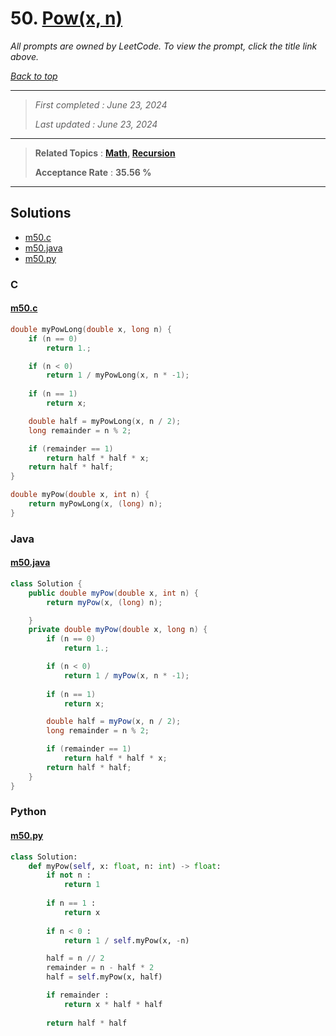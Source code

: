 # 50. [Pow(x, n)](<https://leetcode.com/problems/powx-n>)

*All prompts are owned by LeetCode. To view the prompt, click the title link above.*

*[Back to top](<../README.md>)*

------

> *First completed : June 23, 2024*
>
> *Last updated : June 23, 2024*

------

> **Related Topics** : **[Math](<by_topic/Math.md>), [Recursion](<by_topic/Recursion.md>)**
>
> **Acceptance Rate** : **35.56 %**

------

## Solutions

- [m50.c](<../my-submissions/m50.c>)
- [m50.java](<../my-submissions/m50.java>)
- [m50.py](<../my-submissions/m50.py>)
### C
#### [m50.c](<../my-submissions/m50.c>)
```C
double myPowLong(double x, long n) {
    if (n == 0) 
        return 1.;

    if (n < 0)
        return 1 / myPowLong(x, n * -1);
    
    if (n == 1)
        return x;

    double half = myPowLong(x, n / 2);
    long remainder = n % 2;

    if (remainder == 1)
        return half * half * x;
    return half * half;
}

double myPow(double x, int n) {
    return myPowLong(x, (long) n);
}

```

### Java
#### [m50.java](<../my-submissions/m50.java>)
```Java
class Solution {
    public double myPow(double x, int n) {
        return myPow(x, (long) n);

    }
    private double myPow(double x, long n) {
        if (n == 0) 
            return 1.;

        if (n < 0)
            return 1 / myPow(x, n * -1);
        
        if (n == 1)
            return x;

        double half = myPow(x, n / 2);
        long remainder = n % 2;

        if (remainder == 1)
            return half * half * x;
        return half * half;
    }
}
```

### Python
#### [m50.py](<../my-submissions/m50.py>)
```Python
class Solution:
    def myPow(self, x: float, n: int) -> float:
        if not n :
            return 1
        
        if n == 1 :
            return x
        
        if n < 0 :
            return 1 / self.myPow(x, -n)

        half = n // 2
        remainder = n - half * 2
        half = self.myPow(x, half)

        if remainder :
            return x * half * half
        
        return half * half
```

